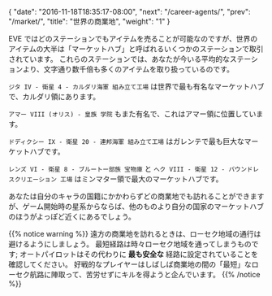 {
  "date": "2016-11-18T18:35:17-08:00",
  "next": "/career-agents/",
  "prev": "/market/",
  "title": "世界の商業地",
  "weight": "1"
}

EVE ではどのステーションでもアイテムを売ることが可能なのですが、世界のアイテムの大半は「マーケットハブ」と呼ばれるいくつかのステーションで取引されています。 これらのステーションでは、あなたが今いる平均的なステーションより、文字通り数千倍も多くのアイテムを取り扱っているのです。

`ジタ IV - 衛星 4 - カルダリ海軍 組み立て工場` は世界で最も有名なマーケットハブで、カルダリ領にあります。

`アマー VIII (オリス) - 皇族 学院` もまた有名で、これはアマー領に位置しています。

`ドディクシー IX - 衛星 20 - 連邦海軍 組み立て工場` はガレンテで最も巨大なマーケットハブです。

`レンズ VI - 衛星 8 - ブルートー部族 宝物庫` と `ヘク VIII - 衛星 12 - バウンドレスクリエーション 工場` はミンマター領で最大のマーケットハブです。

あなたは自分のキャラの国籍にかかわらずどの商業地でも訪れることができますが、ゲーム開始時の星系からならば、他のものより自分の国家のマーケットハブのほうがよっぽど近くにあるでしょう。

{{% notice warning %}}
遠方の商業地を訪れるときは、ローセク地域の通行は避けるようにしましょう。 最短経路は時々ローセク地域を通ってしまうものです; オートパイロットはその代わりに **最も安全な** 経路に設定されていることを確認してください。 好戦的なプレイヤーはしばしば商業地の間の「最短」なローセク航路に陣取って、苦労せずにキルを得ようと企んでいます。
{{% /notice %}}
